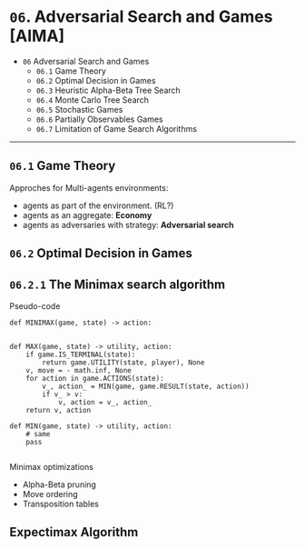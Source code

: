 # `06`. Adversarial Search and Games [AIMA]

- `06` Adversarial Search and Games  
    * `06.1` Game Theory
    * `06.2` Optimal Decision in Games
    * `06.3` Heuristic Alpha-Beta Tree Search
    * `06.4` Monte Carlo Tree Search
    * `06.5` Stochastic Games
    * `06.6` Partially Observables Games
    * `06.7` Limitation of Game Search Algorithms

---

## `06.1` Game Theory

Approches for Multi-agents environments:
* agents as part of the environment. (RL?)
* agents as an aggregate: **Economy**
* agents as adversaries with strategy: **Adversarial search**



## `06.2` Optimal Decision in Games


## `06.2.1` The Minimax search algorithm



Pseudo-code

``` 
def MINIMAX(game, state) -> action:


def MAX(game, state) -> utility, action:
    if game.IS_TERMINAL(state):
        return game.UTILITY(state, player), None
    v, move = - math.inf, None
    for action in game.ACTIONS(state):
        v_, action_ = MIN(game, game.RESULT(state, action))
        if v_ > v:
            v, action = v_, action_
    return v, action

def MIN(game, state) -> utility, action:
    # same
    pass


```

Minimax optimizations
* Alpha-Beta pruning
* Move ordering
* Transposition tables

## Expectimax Algorithm